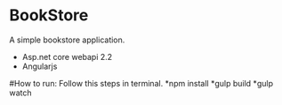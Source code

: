 # BookStore
A simple bookstore application.

* Asp.net core webapi 2.2
* Angularjs 

#How to run:
Follow this steps in terminal.
*npm install
*gulp build
*gulp watch

